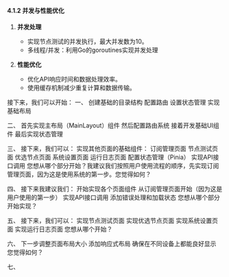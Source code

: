 #### 4.1.2 并发与性能优化

1. **并发处理**
	- 实现节点测试的并发执行，最大并发数为10。
	- 多线程/并发：利用Go的goroutines实现并发处理

2. **性能优化**
	- 优化API响应时间和数据处理效率。
	- 使用缓存机制减少重复计算和数据传输。


接下来，我们可以开始：
一、
创建基础的目录结构
配置路由
设置状态管理
实现基础布局

二、
首先实现主布局（MainLayout）组件
然后配置路由系统
接着开发基础UI组件
最后实现状态管理

三、
接下来，我们可以：
实现其他页面的基础组件：
订阅管理页面
节点测试页面
优选节点页面
系统设置页面
运行日志页面
配置状态管理（Pinia）
实现API接口调用
您想从哪个部分开始？我建议我们按照用户使用流程的顺序，先实现订阅管理页面，因为这是使用系统的第一步。您觉得如何？

四、
接下来我建议我们：
开始实现各个页面组件
从订阅管理页面开始（因为这是用户使用的第一步）
实现API接口调用
添加错误处理和加载状态
您想从哪个部分开始实现？

五、
接下来，我们可以：
实现节点测试页面
实现优选节点页面
实现系统设置页面
实现运行日志页面
您想从哪个开始？

六、
下一步调整页面布局大小
添加响应式布局
确保在不同设备上都能良好显示
您觉得如何？

七、
